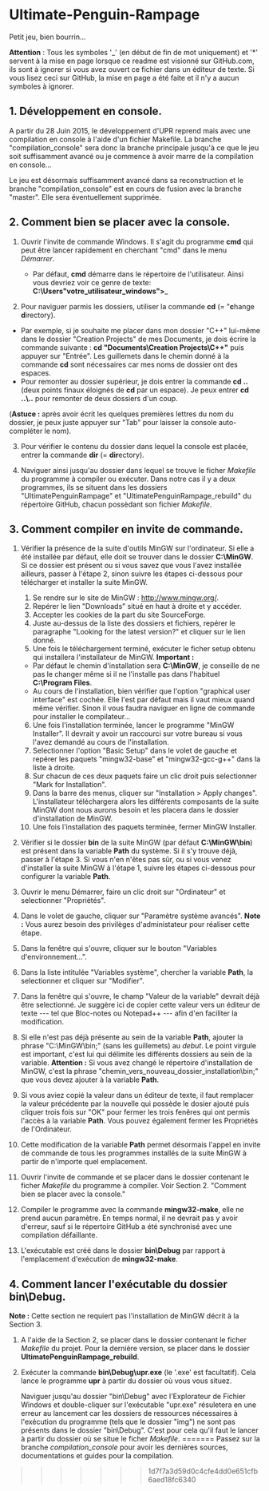 # Ultimate-Penguin-Rampage

Petit jeu, bien bourrin...

__Attention__ : Tous les symboles '_' (en début de fin de mot uniquement) et '*' servent à la mise en page lorsque ce readme est visionné sur GitHub.com, ils sont à ignorer si vous avez ouvert ce fichier dans un éditeur de texte. Si vous lisez ceci sur GitHub, la mise en page a été faite et il n'y a aucun symboles à ignorer.

## 1. Développement en console.

A partir du 28 Juin 2015, le développement d'UPR reprend mais avec une compilation en console à l'aide d'un fichier Makefile. La branche "compilation_console" sera donc la branche principale jusqu'à ce que le jeu soit suffisamment avancé ou je commence à avoir marre de la compilation en console...

Le jeu est désormais suffisamment avancé dans sa reconstruction et le branche "compilation_console" est en cours de fusion avec la branche "master". Elle sera éventuellement supprimée.

## 2. Comment bien se placer avec la console.

1. Ouvrir l'invite de commande Windows. Il s'agit du programme __cmd__ qui peut être lancer rapidement en cherchant "cmd" dans le menu _Démarrer_.
	- Par défaut, __cmd__ démarre dans le répertoire de l'utilisateur. Ainsi vous devriez voir ce genre de texte:
  __C:\Users\"votre_utilisateur_windows">___
	
2. Pour naviguer parmis les dossiers, utiliser la commande __cd__ (= "**c**hange **d**irectory).
  - Par exemple, si je souhaite me placer dans mon dossier "C++" lui-même dans le dossier "Creation Projects" de mes Documents, je dois écrire la commande suivante :  __cd "Documents\Creation Projects\C++"__ puis appuyer sur "Entrée". Les guillemets dans le chemin donné à la commande __cd__ sont nécessaires car mes noms de dossier ont des espaces. 
  - Pour remonter au dossier supérieur, je dois entrer la commande __cd ..__ (deux points finaux éloignés de __cd__ par un espace). Je peux entrer __cd ..\\..__ pour remonter de deux dossiers d'un coup.

  (__Astuce :__ après avoir écrit les quelques premières lettres du nom du dossier, je peux juste appuyer sur "Tab" pour laisser la console auto-compléter le nom).
  
3. Pour vérifier le contenu du dossier dans lequel la console est placée, entrer la commande __dir__ (= **dir**ectory).

4. Naviguer ainsi jusqu'au dossier dans lequel se trouve le ficher _Makefile_ du programme à compiler ou exécuter. Dans notre cas il y a deux programmes, ils se situent dans les dossiers "UltimatePenguinRampage" et "UltimatePenguinRampage_rebuild" du répertoire GitHub, chacun possèdant son fichier _Makefile_.

## 3. Comment compiler en invite de commande.

1. Vérifier la présence de la suite d'outils MinGW sur l'ordinateur. Si elle a été installée par défaut, elle doit se trouver dans le dossier __C:\MinGW__. Si ce dossier est présent ou si vous savez que vous l'avez installée ailleurs, passer à l'étape 2, sinon suivre les étapes ci-dessous pour télécharger et installer la suite MinGW.
    1. Se rendre sur le site de MinGW : http://www.mingw.org/.
    2. Repérer le lien "Downloads" situé en haut à droite et y accéder.
    3. Accepter les cookies de la part du site SourceForge.
    4. Juste au-dessus de la liste des dossiers et fichiers, repérer le paragraphe "Looking for the latest version?" et cliquer sur le lien donné.
    5. Une fois le téléchargement terminé, exécuter le ficher setup obtenu qui installera l'installateur de MinGW. __Important :__
      - Par défaut le chemin d'installation sera __C:\MinGW__, je conseille de ne pas le changer même si il ne l'installe pas dans l'habituel __C:\Program Files__.
      - Au cours de l'installation, bien vérifier que l'option "graphical user interface" est cochée. Elle l'est par défaut mais il vaut mieux quand même vérifier. Sinon il vous faudra naviguer en ligne de commande pour installer le compilateur...
    6. Une fois l'installation terminée, lancer le programme "MinGW Installer". Il devrait y avoir un raccourci sur votre bureau si vous l'avez demandé au cours de l'installation.
    7. Selectionner l'option "Basic Setup" dans le volet de gauche et repérer les paquets "mingw32-base" et "mingw32-gcc-g++" dans la liste à droite.
    8. Sur chacun de ces deux paquets faire un clic droit puis selectionner "Mark for Installation".
    9. Dans la barre des menus, cliquer sur "Installation > Apply changes". L'installateur téléchargera alors les différents composants de la suite MinGW dont nous aurons besoin et les placera dans le dossier d'installation de MinGW.
    10. Une fois l'installation des paquets terminée, fermer MinGW Installer.

2. Vérifier si le dossier __bin__ de la suite MinGW (par défaut __C:\MinGW\bin__) est présent dans la variable __Path__ du système. Si il s'y trouve déjà, passer à l'étape 3. Si vous n'en n'êtes pas sûr, ou si vous venez d'installer la suite MinGW à l'étape 1, suivre les étapes ci-dessous pour configurer la variable __Path__.
  1. Ouvrir le menu Démarrer, faire un clic droit sur "Ordinateur" et selectionner "Propriétés".
  2. Dans le volet de gauche, cliquer sur "Paramètre système avancés". __Note :__ Vous aurez besoin des privilèges d'administateur pour réaliser cette étape.
  3. Dans la fenêtre qui s'ouvre, cliquer sur le bouton "Variables d'environnement...".
  4. Dans la liste intitulée "Variables système", chercher la variable __Path__, la selectionner et cliquer sur "Modifier".
  5. Dans la fenêtre qui s'ouvre, le champ "Valeur de la variable" devrait déjà être selectionné. Je suggère ici de copier cette valeur vers un éditeur de texte --- tel que Bloc-notes ou Notepad++ --- afin d'en faciliter la modification.
  6. Si elle n'est pas déjà présente au sein de la variable __Path__, ajouter la phrase "C:\MinGW\bin;" (sans les guillemets) au _debut_. Le point virgule est important, c'est lui qui délimite les différents dossiers au sein de la variable. __Attention :__ Si vous avez changé le répertoire d'installation de MinGW, c'est la phrase "chemin_vers_nouveau_dossier_installation\bin;" que vous devez ajouter à la variable __Path__.
  7. Si vous aviez copié la valeur dans un éditeur de texte, il faut remplacer la valeur précédente par la nouvelle qui possède le dosier ajouté puis cliquer trois fois sur "OK" pour fermer les trois fenêres qui ont permis l'accès à la variable __Path__. Vous pouvez également fermer les Propriétés de l'Ordinateur.
  8. Cette modification de la variable __Path__ permet désormais l'appel en invite de commande de tous les programmes installés de la suite MinGW à partir de n'importe quel emplacement.

3. Ouvrir l'invite de commande et se placer dans le dossier contenant le ficher _Makefile_ du programme à compiler. Voir Section 2. "Comment bien se placer avec la console."

4. Compiler le programme avec la commande __mingw32-make__, elle ne prend aucun paramètre. En temps normal, il ne devrait pas y avoir d'erreur, sauf si le répertoire GitHub a été synchronisé avec une compilation défaillante.

5. L'exécutable est créé dans le dossier __bin\Debug__ par rapport à l'emplacement d'exécution de __mingw32-make__.

## 4. Comment lancer l'exécutable du dossier __bin\Debug__.

__Note :__ Cette section ne requiert pas l'installation de MinGW décrit à la Section 3.

1. A l'aide de la Section 2, se placer dans le dossier contenant le ficher _Makefile_ du projet. Pour la dernière version, se placer dans le dossier __UltimatePenguinRampage_rebuild__.

2. Exécuter la commande __bin\Debug\upr.exe__ (le '.exe' est facultatif). Cela lance le programme __upr__ à partir du dossier où vous vous situez. 

	Naviguer jusqu'au dossier "bin\Debug" avec l'Explorateur de Fichier Windows et double-cliquer sur l'exécutable "upr.exe" résuletera en une erreur au lancement car les dossiers de ressources nécessaires à l'exécution du programme (tels que le dossier "img") ne sont pas présents dans le dossier "bin\Debug". C'est pour cela qu'il faut le lancer à partir du dossier où se situe le ficher _Makefile_.
=======
Passez sur la branche _compilation_console_ pour avoir les dernières sources, documentations et guides pour la compilation.
>>>>>>> 1d7f7a3d59d0c4cfe4dd0e651cfb6aed18fc6340
